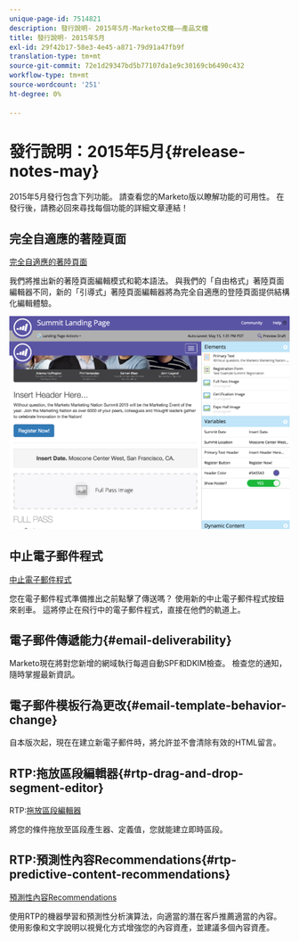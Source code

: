 ```yaml
---
unique-page-id: 7514821
description: 發行說明- 2015年5月-Marketo文檔——產品文檔
title: 發行說明- 2015年5月
exl-id: 29f42b17-58e3-4e45-a871-79d91a47fb9f
translation-type: tm+mt
source-git-commit: 72e1d29347bd5b77107da1e9c30169cb6490c432
workflow-type: tm+mt
source-wordcount: '251'
ht-degree: 0%

---
```


# 發行說明：2015年5月{#release-notes-may}

2015年5月發行包含下列功能。 請查看您的Marketo版以瞭解功能的可用性。 在發行後，請務必回來尋找每個功能的詳細文章連結！

## 完全自適應的著陸頁面

[完全自適應的著陸頁面](/help/marketo/product-docs/demand-generation/landing-pages/guided-landing-pages/create-a-guided-landing-page.md)

我們將推出新的著陸頁面編輯模式和範本語法。 與我們的「自由格式」著陸頁面編輯器不同，新的「引導式」著陸頁面編輯器將為完全自適應的登陸頁面提供結構化編輯體驗。

![](assets/image2015-5-15-13-3a33-3a11.png)

## 中止電子郵件程式

[中止電子郵件程式](/help/marketo/product-docs/email-marketing/email-programs/email-program-actions/abort-email-program.md)

您在電子郵件程式準備推出之前點擊了傳送嗎？ 使用新的中止電子郵件程式按鈕來剎車。 這將停止在飛行中的電子郵件程式，直接在他們的軌道上。

## 電子郵件傳遞能力{#email-deliverability}

Marketo現在將對您新增的網域執行每週自動SPF和DKIM檢查。 檢查您的通知，隨時掌握最新資訊。

## 電子郵件模板行為更改{#email-template-behavior-change}

自本版次起，現在在建立新電子郵件時，將允許並不會清除有效的HTML留言。

## RTP:拖放區段編輯器{#rtp-drag-and-drop-segment-editor}

RTP:[拖放區段編輯器](/help/marketo/product-docs/web-personalization/using-web-segments/web-segments.md)

將您的條件拖放至區段產生器、定義值，您就能建立即時區段。

## RTP:預測性內容Recommendations{#rtp-predictive-content-recommendations}

[預測性內容Recommendations](/help/marketo/product-docs/predictive-content/enabling-predictive-content/enable-predictive-content-for-web-rich-media.md)

使用RTP的機器學習和預測性分析演算法，向適當的潛在客戶推薦適當的內容。 使用影像和文字說明以視覺化方式增強您的內容資產，並建議多個內容資產。
